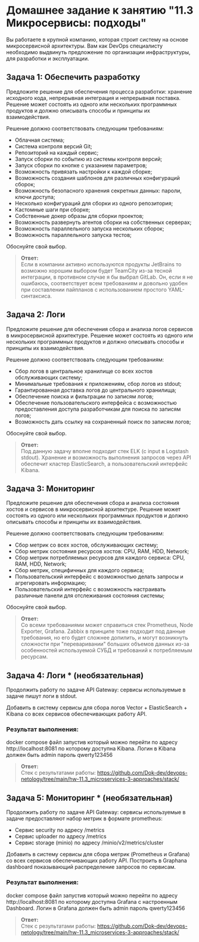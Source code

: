 # Домашнее задание к занятию "11.3 Микросервисы: подходы"

Вы работаете в крупной компанию, которая строит систему на основе микросервисной архитектуры.
Вам как DevOps специалисту необходимо выдвинуть предложение по организации инфраструктуры, для разработки и эксплуатации.


## Задача 1: Обеспечить разработку

Предложите решение для обеспечения процесса разработки: хранение исходного кода, непрерывная интеграция и непрерывная поставка. 
Решение может состоять из одного или нескольких программных продуктов и должно описывать способы и принципы их взаимодействия.

Решение должно соответствовать следующим требованиям:
- Облачная система;
- Система контроля версий Git;
- Репозиторий на каждый сервис;
- Запуск сборки по событию из системы контроля версий;
- Запуск сборки по кнопке с указанием параметров;
- Возможность привязать настройки к каждой сборке;
- Возможность создания шаблонов для различных конфигураций сборок;
- Возможность безопасного хранения секретных данных: пароли, ключи доступа;
- Несколько конфигураций для сборки из одного репозитория;
- Кастомные шаги при сборке;
- Собственные докер образы для сборки проектов;
- Возможность развернуть агентов сборки на собственных серверах;
- Возможность параллельного запуска нескольких сборок;
- Возможность параллельного запуска тестов;

Обоснуйте свой выбор.

> **Ответ:**    
> Если в компании активно используются продукты JetBrains то возможно хорошим выбором будет TeamCity из-за тесной интеграции, в противном случае я бы выбрал GitLab. Он, если я не ошибаюсь, соответствует всем требованиям и довольно удобен при составлении пайпланов с использованием простого YAML-синтаксиса.    

## Задача 2: Логи

Предложите решение для обеспечения сбора и анализа логов сервисов в микросервисной архитектуре.
Решение может состоять из одного или нескольких программных продуктов и должно описывать способы и принципы их взаимодействия.

Решение должно соответствовать следующим требованиям:
- Сбор логов в центральное хранилище со всех хостов обслуживающих систему;
- Минимальные требования к приложениям, сбор логов из stdout;
- Гарантированная доставка логов до центрального хранилища;
- Обеспечение поиска и фильтрации по записям логов;
- Обеспечение пользовательского интерфейса с возможностью предоставления доступа разработчикам для поиска по записям логов;
- Возможность дать ссылку на сохраненный поиск по записям логов;

Обоснуйте свой выбор.
> **Ответ:**    
> Под данную задачу вполне подходит стек ELK (с input в Logstash stdout). Хранение и возможность выполнения запросов через API обеспечит кластер ElasticSearch, а пользовательский интерфейс Kibana. 
 
## Задача 3: Мониторинг

Предложите решение для обеспечения сбора и анализа состояния хостов и сервисов в микросервисной архитектуре.
Решение может состоять из одного или нескольких программных продуктов и должно описывать способы и принципы их взаимодействия.

Решение должно соответствовать следующим требованиям:
- Сбор метрик со всех хостов, обслуживающих систему;
- Сбор метрик состояния ресурсов хостов: CPU, RAM, HDD, Network;
- Сбор метрик потребляемых ресурсов для каждого сервиса: CPU, RAM, HDD, Network;
- Сбор метрик, специфичных для каждого сервиса;
- Пользовательский интерфейс с возможностью делать запросы и агрегировать информацию;
- Пользовательский интерфейс с возможность настраивать различные панели для отслеживания состояния системы;

Обоснуйте свой выбор.
> **Ответ:**    
> Со всеми требованиями может справиться стек Prometheus, Node Exporter, Grafana. Zabbix в принципе тоже подходит под данные требования, но его будет сложнее допилить, и могут возникнуть сложности при "переваривании" больших объемов данных из-за особенностей используемой СУБД и требований к потребляемым ресурсам.  

## Задача 4: Логи * (необязательная)

Продолжить работу по задаче API Gateway: сервисы используемые в задаче пишут логи в stdout. 

Добавить в систему сервисы для сбора логов Vector + ElasticSearch + Kibana со всех сервисов обеспечивающих работу API.

### Результат выполнения: 

docker compose файл запустив который можно перейти по адресу http://localhost:8081 по которому доступна Kibana.
Логин в Kibana должен быть admin пароль qwerty123456

> **Ответ:**    
> Cтек с результатами работы: https://github.com/Dok-dev/devops-netology/tree/main/hw-11.3_microservices-3-approaches/stack/


## Задача 5: Мониторинг * (необязательная)

Продолжить работу по задаче API Gateway: сервисы используемые в задаче предоставляют набор метрик в формате prometheus:

- Сервис security по адресу /metrics
- Сервис uploader по адресу /metrics
- Сервис storage (minio) по адресу /minio/v2/metrics/cluster

Добавить в систему сервисы для сбора метрик (Prometheus и Grafana) со всех сервисов обеспечивающих работу API.
Построить в Graphana dashboard показывающий распределение запросов по сервисам.

### Результат выполнения: 

docker compose файл запустив который можно перейти по адресу http://localhost:8081 по которому доступна Grafana с настроенным Dashboard.
Логин в Grafana должен быть admin пароль qwerty123456

> **Ответ:**    
> Cтек с результатами работы: https://github.com/Dok-dev/devops-netology/tree/main/hw-11.3_microservices-3-approaches/stack/